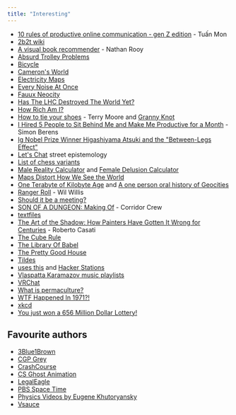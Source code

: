```yaml
---
title: "Interesting"
---
```


- [10 rules of productive online communication - gen Z edition](https://manyonepercents.substack.com/p/productive-online-communication-gen-z) - Tuấn Mon
- [2b2t wiki](https://2b2t.miraheze.org/wiki/Nocom) 
- [A visual book recommender](https://nathanrooy.github.io/posts/2023-04-12/visual-book-recommender/) - Nathan Rooy
- [Absurd Trolley Problems](https://neal.fun/absurd-trolley-problems/)
- [Bicycle](https://ciechanow.ski/bicycle/)
- [Cameron's World](https://www.cameronsworld.net/)
- [Electricity Maps](https://app.electricitymaps.com/map)
- [Every Noise At Once](https://everynoise.com/)
- [Fauux Neocity](https://fauux.neocities.org/)
- [Has The LHC Destroyed The World Yet?](http://hasthelargehadroncolliderdestroyedtheworldyet.com/)
- [How Rich Am I?](https://howrichami.givingwhatwecan.org/how-rich-am-i)
- [How to tie your shoes](https://youtu.be/zAFcV7zuUDA) - Terry Moore and [Granny Knot](https://www.fieggen.com/shoelace/grannyknot.htm)
- [I Hired 5 People to Sit Behind Me and Make Me Productive for a Month](https://www.simonberens.com/p/i-hired-5-people-to-sit-behind-me) - Simon Berens
- [Ig Nobel Prize Winner Higashiyama Atsuki and the "Between-Legs Effect"](https://www.nippon.com/en/japan-topics/c12403/)
- [Let's Chat](https://www.youtube.com/@LetsChat) street epistemology
- [List of chess variants](https://en.wikipedia.org/wiki/List_of_chess_variants)
- [Male Reality Calculator](https://realitycalc.com/) and [Female Delusion Calculator](https://igotstandardsbro.com/)
- [Maps Distort How We See the World](https://unchartedterritories.tomaspueyo.com/p/maps-distort-how-we-see-the-world)
- [One Terabyte of Kilobyte Age](https://blog.geocities.institute/about) and [A one person oral history of Geocities](https://cohost.org/mcc/post/325362-a-one-person-oral-hi)
- [Ranger Roll](https://youtu.be/KPrATJ-u5Rg) - Wil Willis
- [Should it be a meeting?](https://shoulditbeameeting.com/)
- [SON OF A DUNGEON: Making Of](https://youtu.be/2EXUEj30RKc) - Corridor Crew
- [textfiles](http://web.textfiles.com/)
- [The Art of the Shadow: How Painters Have Gotten It Wrong for Centuries](https://thereader.mitpress.mit.edu/the-art-of-the-shadow-how-painters-have-gotten-it-wrong-for-centuries/) - Roberto Casati
- [The Cube Rule](https://cuberule.com/)
- [The Library Of Babel](https://libraryofbabel.info/)
- [The Pretty Good House](https://www.prettygoodhouse.org/)
- [Tildes](https://tildes.net/)
- [uses this](https://usesthis.com/) and [Hacker Stations](https://hackerstations.com/)
- [Vlaspatta Karamazov music playlists](https://www.youtube.com/@vlaspattakaramazov/videos)
- [VRChat](https://vrchat.com/)
- [What is permaculture?](https://www.permaculturedesignmagazine.com/what-is-permaculture)
- [WTF Happened In 1971?!](https://wtfhappenedin1971.com/)
- [xkcd](https://xkcd.com/)
- [You just won a 656 Million Dollar Lottery!](https://old.reddit.com/r/AskReddit/comments/24vzgl/you_just_won_a_656_million_dollar_lottery_what_do/chba4bf)

## Favourite authors

- [3Blue1Brown](https://www.youtube.com/c/3blue1brown)
- [CGP Grey](https://www.youtube.com/@CGPGrey)
- [CrashCourse](https://www.youtube.com/c/crashcourse)
- [CS Ghost Animation](https://www.youtube.com/c/CSGhostAnimation)
- [LegalEagle](https://www.youtube.com/@LegalEagle)
- [PBS Space Time](https://www.youtube.com/c/pbsspacetime)
- [Physics Videos by Eugene Khutoryansky](https://www.youtube.com/user/EugeneKhutoryansky)
- [Vsauce](https://www.youtube.com/@Vsauce)
